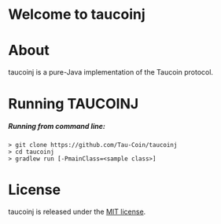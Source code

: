 # Welcome to taucoinj

# About
taucoinj is a pure-Java implementation of the Taucoin protocol.


# Running TAUCOINJ

##### Running from command line:
```
> git clone https://github.com/Tau-Coin/taucoinj
> cd taucoinj
> gradlew run [-PmainClass=<sample class>]
```

# License
taucoinj is released under the [MIT license](LICENSE).

